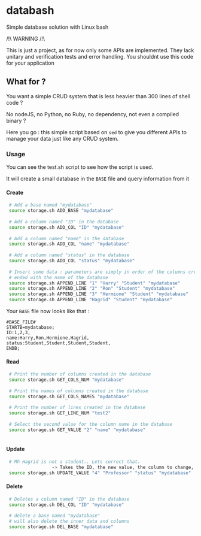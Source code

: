 # databash
Simple database solution with Linux bash 

/!\ WARNING /!\\

This is just a project, as for now only some APIs are implemented. They lack unitary and verification tests and error handling. You shouldnt use this code for your application

## What for ?

You want a simple CRUD system that is less heavier than 300 lines of shell code ?

No nodeJS, no Python, no Ruby, no dependency, not even a compiled binary ?

Here you go : this simple script based on `sed` to give you different APIs to manage your data just like any CRUD system.

### Usage

You can see the test.sh script to see how the script is used.

It will create a small database in the `BASE` file and query information from it

#### Create 

```sh
 # Add a base named "mydatabase"
 source storage.sh ADD_BASE "mydatabase"
 
 # Add a column named "ID" in the database
 source storage.sh ADD_COL "ID" "mydatabase"
 
 # Add a column named "name" in the database
 source storage.sh ADD_COL "name" "mydatabase"
 
 # Add a column named "status" in the database
 source storage.sh ADD_COL "status" "mydatabase"
 
 # Insert some data : parameters are simply in order of the columns created, 
 # ended with the name of the database
 source storage.sh APPEND_LINE "1" "Harry" "Student" "mydatabase"
 source storage.sh APPEND_LINE "2" "Ron" "Student" "mydatabase"
 source storage.sh APPEND_LINE "3" "Hermione" "Student" "mydatabase"
 source storage.sh APPEND_LINE "Hagrid" "Student" "mydatabase"

```

Your `BASE` file now looks like that : 
```
#BASE_FILE#
STARTB=mydatabase;
ID:1,2,3,
name:Harry,Ron,Hermione,Hagrid,
status:Student,Student,Student,Student,
ENDB;
```

#### Read

```sh 
 # Print the number of columns created in the database
 source storage.sh GET_COLS_NUM "mydatabase"
 
 # Print the names of columns created in the database
 source storage.sh GET_COLS_NAMES "mydatabase"
 
 # Print the number of lines created in the database
 source storage.sh GET_LINE_NUM "test2"
 
 # Select the second value for the column name in the database 
 source storage.sh GET_VALUE "2" "name" "mydatabase"
 
```
#### Update 

```sh
 # Mh Hagrid is not a student.. Lets correct that. 
                 -> Takes the ID, the new value, the column to change, and the table
 source storage.sh UPDATE_VALUE "4" "Professor" "status" "mydatabase"

```

#### Delete

```sh
 # Deletes a column named "ID" in the database
 source storage.sh DEL_COL "ID" "mydatabase"
 
 # delete a base named "mydatabase"
 # will also delete the inner data and columns
 source storage.sh DEL_BASE "mydatabase"
```
